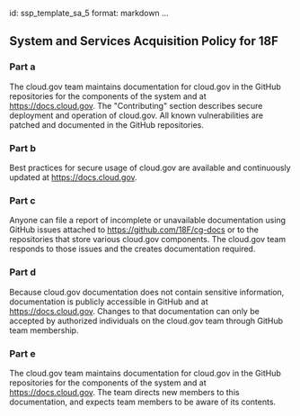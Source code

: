 id: ssp_template_sa_5
format: markdown
...
## System and Services Acquisition Policy for 18F

### Part a

The cloud.gov team maintains documentation for cloud.gov in the GitHub repositories for the components of the system and at https://docs.cloud.gov.
The "Contributing" section describes secure deployment and operation of cloud.gov.
All known vulnerabilities are patched and documented in the GitHub repositories.

### Part b

Best practices for secure usage of cloud.gov are available and continuously updated at https://docs.cloud.gov.

### Part c

Anyone can file a report of incomplete or unavailable documentation using GitHub issues attached to https://github.com/18F/cg-docs or to the repositories that store various cloud.gov components.
The cloud.gov team responds to those issues and the creates documentation required.

### Part d

Because cloud.gov documentation does not contain sensitive information, documentation is publicly accessible in GitHub and at https://docs.cloud.gov.
Changes to that documentation can only be accepted by authorized individuals on the cloud.gov team through GitHub team membership.

### Part e

The cloud.gov team maintains documentation for cloud.gov in the GitHub repositories for the components of the system and at https://docs.cloud.gov.
The team directs new members to this documentation, and expects team members to be aware of its contents.
